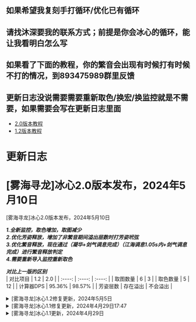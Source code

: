 ## 如果希望我复刻手打循环/优化已有循环
## 请找沐深要我的联系方式；前提是你会冰心的循环，能让我看明白怎么写 
## 如果看了下面的教程，你的繁音会出现有时候打有时候不打的情况，到893475989群里反馈
## 更新日志没说需要需要重新取色/换宏/换监控就是不需要，如果需要会写在更新日志里面
*  [2.0版本教程](https://github.com/iderfl/mm-bx/blob/main/2.0%E6%95%99%E7%A8%8B.md)
*  [1.2版本教程](https://github.com/iderfl/mm-bx/blob/main/1.2%E6%95%99%E7%A8%8B.md)

# 更新日志
# [雾海寻龙]冰心2.0版本发布，2024年5月10日
[雾海寻龙]冰心2.0版本发布，2024年5月10日
	
___1.全新监控，取色增加，取图减少___  
___2.优化芳姿释放，增加了非繁音期间溢出层数时打芳姿玳弦___  
___3.优化繁音释放，现在通过（凝华+剑气调息完成）（江海调息1.05s内+剑气调息完成）进行繁音释放判定___  
___4.需要重新导入监控重新取色___  

___对比上一版的区别___  
| 对比项目 | 1.2 | 2.0 | 
| :----: | :----: |  :----: | 
| 取图数量 | 6 | 3 | 
| 取色数量 | 5 | 12 | 
| 计算器DPS | 95.36% | 98.57% | 
| 芳姿层数 | 存在溢出 | 不会溢出 | 


<details>
<summary>[雾海寻龙]冰心1.2修复更新，2024年5月5日</summary>  

___1.修复心鼓弦打断玳弦读条的问题___  
___2.修复心鼓弦释放时机错误的问题___  

</details>  
<details>
<summary>[雾海寻龙]冰心1.1修复更新，2024年4月29日17:47</summary>  

___本次修改只是修复部分人出现的芳姿额外释放的bug，版本号没有变更___  
___如果你是在2024年4月29日17:47前下载的，建议你重新下载一下___

</details>  
<details>
<summary>[雾海寻龙]冰心1.1更新，2024年4月29日</summary>  

___本次修改完全重构了代码，你需要重新取图取色才能正常使用___

> 1.0是以`手动繁音`的`循环一键宏`进行编写  
> ___1.1修改为___ `手动繁音` `手动芳姿` ___的___ `半手动宏` ___进行编写___

</details>  
